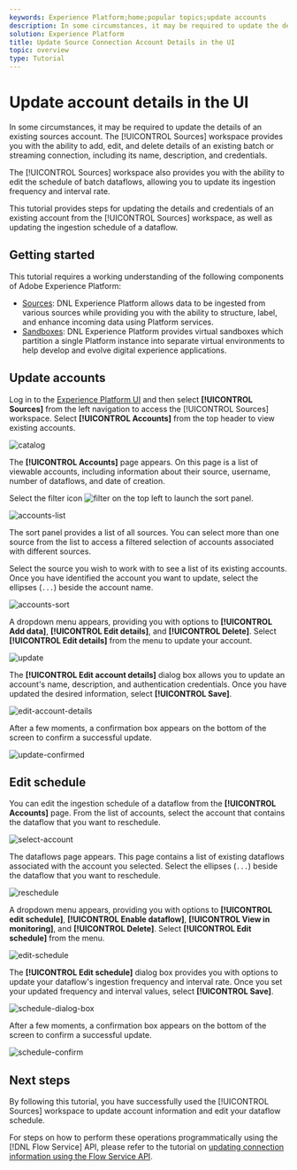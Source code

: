 ```yaml
---
keywords: Experience Platform;home;popular topics;update accounts
description: In some circumstances, it may be required to update the details of an existing sources account. The Sources workspace provides you with the ability to add, edit, and delete details of an existing batch or streaming connection, including its name, description, and credentials.
solution: Experience Platform
title: Update Source Connection Account Details in the UI
topic: overview
type: Tutorial
---
```


# Update account details in the UI

In some circumstances, it may be required to update the details of an existing sources account. The [!UICONTROL Sources] workspace provides you with the ability to add, edit, and delete details of an existing batch or streaming connection, including its name, description, and credentials.

The [!UICONTROL Sources] workspace also provides you with the ability to edit the schedule of batch dataflows, allowing you to update its ingestion frequency and interval rate.

This tutorial provides steps for updating the details and credentials of an existing account from the [!UICONTROL Sources] workspace, as well as updating the ingestion schedule of a dataflow.

## Getting started

This tutorial requires a working understanding of the following components of Adobe Experience Platform:

- [Sources](../../home.md): DNL Experience Platform allows data to be ingested from various sources while providing you with the ability to structure, label, and enhance incoming data using Platform services.
- [Sandboxes](../../../sandboxes/home.md): DNL Experience Platform provides virtual sandboxes which partition a single Platform instance into separate virtual environments to help develop and evolve digital experience applications.

## Update accounts

Log in to the [Experience Platform UI](https://platform.adobe.com) and then select **[!UICONTROL Sources]** from the left navigation to access the [!UICONTROL Sources] workspace. Select **[!UICONTROL Accounts]** from the top header to view existing accounts.

![catalog](../../images/tutorials/update/catalog.png)

The **[!UICONTROL Accounts]** page appears. On this page is a list of viewable accounts, including information about their source, username, number of dataflows, and date of creation.

Select the filter icon ![filter](../../images/tutorials/update/filter.png) on the top left to launch the sort panel.

![accounts-list](../../images/tutorials/update/accounts-list.png)

The sort panel provides a list of all sources. You can select more than one source from the list to access a filtered selection of accounts associated with different sources.

Select the source you wish to work with to see a list of its existing accounts. Once you have identified the account you want to update, select the ellipses (`...`) beside the account name.

![accounts-sort](../../images/tutorials/update/accounts-sort.png)

A dropdown menu appears, providing you with options to **[!UICONTROL Add data]**, **[!UICONTROL Edit details]**, and **[!UICONTROL Delete]**. Select **[!UICONTROL Edit details]** from the menu to update your account.

![update](../../images/tutorials/update/update.png)

The **[!UICONTROL Edit account details]** dialog box allows you to update an account's name, description, and authentication credentials. Once you have updated the desired information, select **[!UICONTROL Save]**.

![edit-account-details](../../images/tutorials/update/edit-account-details.png)

After a few moments, a confirmation box appears on the bottom of the screen to confirm a successful update.

![update-confirmed](../../images/tutorials/update/update-confirmed.png)

## Edit schedule

You can edit the ingestion schedule of a dataflow from the **[!UICONTROL Accounts]** page. From the list of accounts, select the account that contains the dataflow that you want to reschedule.

![select-account](../../images/tutorials/update/select-account.png)

The dataflows page appears. This page contains a list of existing dataflows associated with the account you selected. Select the ellipses (`...`) beside the dataflow that you want to reschedule.

![reschedule](../../images/tutorials/update/reschedule.png)

A dropdown menu appears, providing you with options to **[!UICONTROL edit schedule]**, **[!UICONTROL Enable dataflow]**, **[!UICONTROL View in monitoring]**, and **[!UICONTROL Delete]**. Select **[!UICONTROL Edit schedule]** from the menu.

![edit-schedule](../../images/tutorials/update/edit-schedule.png)

The **[!UICONTROL Edit schedule]** dialog box provides you with options to update your dataflow's ingestion frequency and interval rate. Once you set your updated frequency and interval values, select **[!UICONTROL Save]**.

![schedule-dialog-box](../../images/tutorials/update/schedule-dialog-box.png)

After a few moments, a confirmation box appears on the bottom of the screen to confirm a successful update.

![schedule-confirm](../../images/tutorials/update/schedule-confirm.png)

## Next steps

By following this tutorial, you have successfully used the [!UICONTROL Sources] workspace to update account information and edit your dataflow schedule.

For steps on how to perform these operations programmatically using the [!DNL Flow Service] API, please refer to the tutorial on [updating connection information using the Flow Service API](../../tutorials/api/update.md).